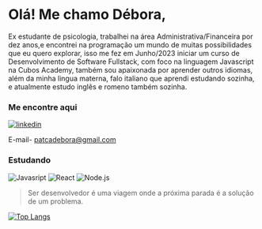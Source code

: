 # Olá! Me chamo Débora,

Ex estudante de psicologia, trabalhei na área Administrativa/Financeira por dez anos,e encontrei na programação um mundo de muitas possibilidades que eu quero explorar, isso me fez em Junho/2023 iniciar um curso de Desenvolvimento de Software Fullstack, com foco na linguagem Javascript na Cubos Academy, também sou apaixonada por aprender outros idiomas, além da minha lingua materna, falo italiano que aprendi estudando sozinha, e atualmente estudo inglês e romeno também sozinha.
### Me encontre aqui
[![linkedin]( https://img.shields.io/badge/LinkedIn-0077B5?style=for-the-badge&logo=linkedin&logoColor=white)](https://www.linkedin.com/in/debora-patca/)

E-mail- patcadebora@gmail.com

### Estudando
![Javasript](https://img.shields.io/badge/JavaScript-323330?style=for-the-badge&logo=javascript&logoColor=F7DF1E)
![React](https://img.shields.io/badge/React-20232A?style=for-the-badge&logo=react&logoColor=61DAFB)
![Node.js](https://img.shields.io/badge/Node%20js-339933?style=for-the-badge&logo=nodedotjs&logoColor=white)

> Ser desenvolvedor é uma viagem onde a próxima parada é a solução de um problema.

[![Top Langs](https://github-readme-stats.vercel.app/api/top-langs/?username=DeboraNMP)](https://github.com/DeboraNMP)




